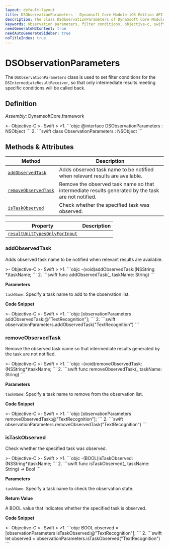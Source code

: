 ```yaml
---
layout: default-layout
title: DSObservationParameters - Dynamsoft Core Module iOS Edition API Reference
description: The class DSObservationParameters of Dynamsoft Core Module represents filter conditions for the DSIntermediateResultReceiver, which allows the user to specify which intermediate results to be notified.
keywords: observation parameters, filter conditions, objective-c, swift
needGenerateH3Content: true
needAutoGenerateSidebar: true
noTitleIndex: true
---
```


# DSObservationParameters

The `DSObservationParameters` class is used to set filter conditions for the `DSIntermediateResultReceiver`, so that only intermediate results meeting specific conditions will be called back.

## Definition

*Assembly:* DynamsoftCore.framework

<div class="sample-code-prefix"></div>
>- Objective-C
>- Swift
>
>1. 
```objc
@interface DSObservationParameters : NSObject
```
2. 
```swift
class ObservationParameters : NSObject
```

## Methods & Attributes

| Method | Description |
|------- |-------------|
| [`addObservedTask`](#addobservedtask) | Adds observed task name to be notified when relevant results are available. |
| [`removeObservedTask`](#removeobservedtask) | Remove the observed task name so that intermediate results generated by the task are not notified. |
| [`isTaskObserved`](#istaskobserved) | Check whether the specified task was observed. |

| Property | Description |
| -------- | ----------- |
| [`resultUnitTypesOnlyForInput`](#resultunittypesonlyforinput) |  |

### addObservedTask

Adds observed task name to be notified when relevant results are available.

<div class="sample-code-prefix"></div>
>- Objective-C
>- Swift
>
>1. 
```objc
-(void)addObservedTask:(NSString *)taskName;
```
2. 
```swift
func addObservedTask(_ taskName: String)
```

**Parameters**

`taskName`: Specify a task name to add to the observation list.

**Code Snippet**

<div class="sample-code-prefix"></div>
>- Objective-C
>- Swift
>
>1. 
```objc
[observationParameters addObservedTask:@"TextRecognition"];
```
2. 
```swift
observationParameters.addObservedTask("TextRecognition")
```

### removeObservedTask

Remove the observed task name so that intermediate results generated by the task are not notified.

<div class="sample-code-prefix"></div>
>- Objective-C
>- Swift
>
>1. 
```objc
-(void)removeObservedTask:(NSString*)taskName;
```
2. 
```swift
func removeObservedTask(_ taskName: String)
```

**Parameters**

`taskName`: Specify a task name to remove from the observation list.

**Code Snippet**

<div class="sample-code-prefix"></div>
>- Objective-C
>- Swift
>
>1. 
```objc
[observationParameters removeObservedTask:@"TextRecognition"];
```
2. 
```swift
observationParameters.removeObservedTask("TextRecognition")
```

### isTaskObserved

Check whether the specified task was observed.

<div class="sample-code-prefix"></div>
>- Objective-C
>- Swift
>
>1. 
```objc
-(BOOL)isTaskObserved:(NSString*)taskName;
```
2. 
```swift
func isTaskObserved(_ taskName: String) -> Bool
```

**Parameters**

`taskName`: Specify a task name to check the observation state.

**Return Value**

A BOOL value that indicates whether the specified task is observed.

**Code Snippet**

<div class="sample-code-prefix"></div>
>- Objective-C
>- Swift
>
>1. 
```objc
BOOL observed = [observationParameters isTaskObserved:@"TextRecognition"];
```
2. 
```swift
let observed = observationParameters.isTaskObserved("TextRecognition")
```
